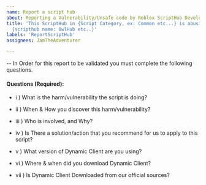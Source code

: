 ```yaml
---
name: Report a script hub
about: Reporting a Vulnerability/Unsafe code by Roblox ScriptHub Developers
title: 'This ScriptHub in {Script Category, ex: Common etc...} is abusing/is unsafe named
  {scripthub name: OwlHub etc..}'
labels: 'ReportScriptHub'
assignees: JamTheAdventurer

---
```


-- In Order for this report to be validated you must complete the following questions.
#### Questions (Required):
- i ) What is the harm/vulnerability the script is doing?

- ii ) When & How you discover this harm/vulnerability?

- iii ) Who is involved, and Why? 

- iv ) Is There a solution/action that you recommend for us to apply to this script?

- v ) What version of Dynamic Client are you using?

- vi ) Where & when did you download Dynamic Client?

- vii ) Is Dynamic Client Downloaded from our official sources?
